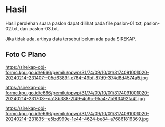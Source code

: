 # Hasil

Hasil perolehan suara paslon dapat dilihat pada file paslon-01.txt, paslon-02.txt, dan paslon-03.txt.

Jika tidak ada, artinya data tersebut belum ada pada SIREKAP.

## Foto C Plano

https://sirekap-obj-formc.kpu.go.id/e666/pemilu/ppwp/31/74/09/10/01/3174091001020-20240214-231407--05d6389f-e764-49bf-87d9-374d8d4574a5.jpg

https://sirekap-obj-formc.kpu.go.id/e666/pemilu/ppwp/31/74/09/10/01/3174091001020-20240214-231703--da18b388-2f49-4c9c-95a4-7b9f3492fa4f.jpg

https://sirekap-obj-formc.kpu.go.id/e666/pemilu/ppwp/31/74/09/10/01/3174091001020-20240214-231835--e5bd999e-1e44-4624-be84-a76861816369.jpg
